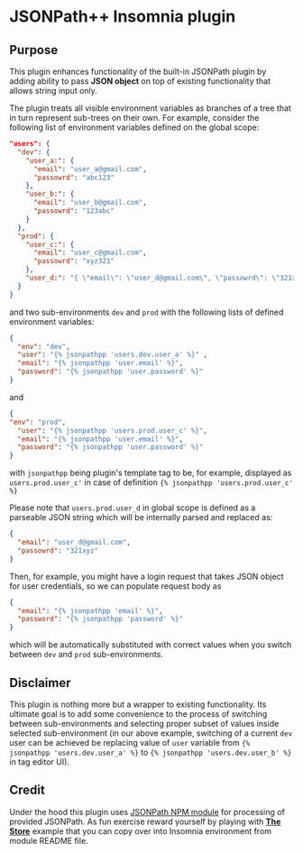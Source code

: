 # JSONPath++ Insomnia plugin

## Purpose

This plugin enhances functionality of the built-in JSONPath plugin by adding ability to pass **JSON object** on top of existing functionality that allows string input only. 

The plugin treats all visible environment variables as branches of a tree that in turn represent sub-trees on their own. For example, consider the following list of environment variables defined on the global scope:
``` json
"users": {
  "dev": {
    "user_a:": {
      "email": "user_a@gmail.com",
      "passowrd": "abc123"
    },
    "user_b:": {
      "email": "user_b@gmail.com",
      "passowrd": "123abc"
    }
  },
  "prod": {
    "user_c:": {
      "email": "user_c@gmail.com",
      "passowrd": "xyz321"
    },
    "user_d:": "{ \"email\": \"user_d@gmail.com\", \"passowrd\": \"321xyz\" }"
  }
}
```
and two sub-environments `dev` and `prod` with the following lists of defined environment variables:
``` json
{
  "env": "dev",
  "user": "{% jsonpathpp 'users.dev.user_a' %}" ,
  "email": "{% jsonpathpp 'user.email' %}",
  "password": "{% jsonpathpp 'user.password' %}" 
}
```
and
``` json
{
"env": "prod",
  "user": "{% jsonpathpp 'users.prod.user_c' %}",
  "email": "{% jsonpathpp 'user.email' %}",
  "password": "{% jsonpathpp 'user.password' %}" 
}
```
with `jsonpathpp` being plugin's template tag to be, for example,  displayed as `users.prod.user_c'` in case of definition `{% jsonpathpp 'users.prod.user_c' %}`

Please note that `users.prod.user_d` in global scope is defined as a parseable JSON string which will be internally parsed and replaced as:
``` json
{
  "email": "user_d@gmail.com", 
  "passowrd": "321xyz"
}
```

Then, for example, you might have a login request that takes JSON object for user credentials, so we can populate request body as
``` json
{
  "email": "{% jsonpathpp 'email' %}",
  "password": "{% jsonpathpp 'password' %}"
}
```
which will be automatically substituted with correct values when you switch between `dev` and `prod` sub-environments.

## Disclaimer

This plugin is nothing more but a wrapper to existing functionality. Its ultimate goal is to add some convenience to the process of switching between sub-environments and selecting proper subset of values inside selected sub-environment (in our above example, switching of a current `dev` user can be achieved be replacing value of `user` variable from `{% jsonpathpp 'users.dev.user_a' %}` to `{% jsonpathpp 'users.dev.user_b' %}` in tag editor UI).

## Credit

Under the hood this plugin uses [JSONPath NPM module](https://www.npmjs.com/package/jsonpath) for processing of provided JSONPath. As fun exercise reward yourself by playing with [**The Store**](https://github.com/dchester/jsonpath#jsonpath-syntax) example that you can copy over into Insomnia environment from module README file. 